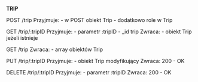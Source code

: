 **TRIP**

POST /trip
    Przyjmuje:
    - w POST obiekt Trip
    - dodatkowo role w Trip

GET /trip/:tripID
    Przyjmuje:
    - parametr :tripID - _id trip
    Zwraca:
    - obiekt Trip jeżeli istnieje

GET /trip
    Zwraca:
    - array obiektów Trip

PUT /trip/:tripID
    Przyjmuje:
    - obiekt Trip modyfikujący
    Zwraca:
    200 - OK

DELETE /trip/:tripID
    Przyjmuje:
    - parametr :tripID
    Zwraca:
    200 - OK